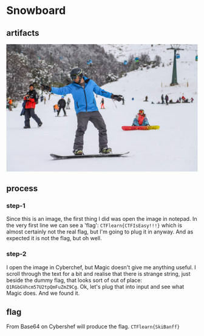 # Snowboard

## artifacts
<img src="Snowboard.jpg" style="height:50">

## process

### step-1
Since this is an image, the first thing I did was open the image in notepad. 
In the very first line we can see a 'flag': `CTFlearn{CTFIsEasy!!!}` which is almost certainly not the real flag, but I'm going to plug it in anyway. 
And as expected it is not the flag, but oh well. 

### step-2
I open the image in Cyberchef, but Magic doesn't give me anything useful. 
I scroll through the text for a bit and realise that there is strange string, just beside the dummy flag, that looks sort of out of place: `Q1RGbGVhcm57U2tpQmFuZmZ9Cg`. 
Ok, let's plug that into input and see what Magic does. And we found it.

## flag
From Base64 on Cybershef will produce the flag. `CTFlearn{SkiBanff}`
